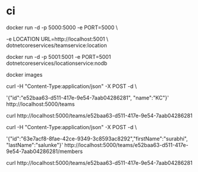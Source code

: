 # ci
docker run -d -p 5000:5000 -e PORT=5000 \

-e LOCATION URL=http://localhost:5001 \ dotnetcoreservices/teamservice:location

docker run -d -p 5001:5001 -e PORT=5001 dotnetcoreservices/locationservice:nodb

docker images

curl -H "Content-Type:application/json" -X POST -d \

'{"id":"e52baa63-d511-417e-9e54-7aab04286281", "name":"KC"}' http://localhost:5000/teams

curl http://localhost:5000/teams/e52baa63-d511-417e-9e54-7aab04286281

curl -H "Content-Type:application/json" -X POST -d \

'{"id":"63e7acf8-8fae-42ce-9349-3c8593ac8292","firstName":"surabhi", "lastName":"salunke"}' http://localhost:5000/teams/e52baa63-d511-417e-9e54-7aab04286281/members

 curl http://localhost:5000/teams/e52baa63-d511-417e-9e54-7aab04286281
